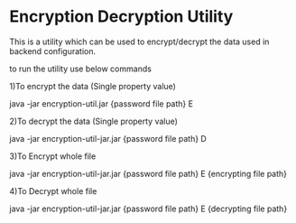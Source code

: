 Encryption Decryption Utility
==========

This is a utility which can be used to encrypt/decrypt the data used in backend configuration.

to run the utility use below commands 

1)To encrypt the data (Single property value)

java -jar encryption-util.jar {password file path} E

2)To decrypt the data (Single property value)

java -jar encryption-util-jar.jar {password file path} D

3)To Encrypt whole file

java -jar encryption-util-jar.jar {password file path} E {encrypting file path}

4)To Decrypt whole file

java -jar encryption-util-jar.jar {password file path} E {decrypting file path}

